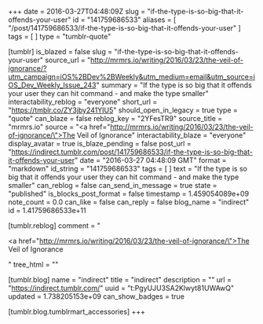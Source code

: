 +++
date = 2016-03-27T04:48:09Z
slug = "if-the-type-is-so-big-that-it-offends-your-user"
id = "141759686533"
aliases = [ "/post/141759686533/if-the-type-is-so-big-that-it-offends-your-user" ]
tags = [ ]
type = "tumblr-quote"

[tumblr]
is_blazed = false
slug = "if-the-type-is-so-big-that-it-offends-your-user"
source_url = "http://mrmrs.io/writing/2016/03/23/the-veil-of-ignorance/?utm_campaign=iOS%2BDev%2BWeekly&utm_medium=email&utm_source=iOS_Dev_Weekly_Issue_243"
summary = "If the type is so big that it offends your user they can hit command - and make the type smaller"
interactability_reblog = "everyone"
short_url = "https://tmblr.co/ZY3jby241YIU5"
should_open_in_legacy = true
type = "quote"
can_blaze = false
reblog_key = "2YFesTR9"
source_title = "mrmrs.io"
source = "<a href=\"http://mrmrs.io/writing/2016/03/23/the-veil-of-ignorance/\">The Veil of Ignorance</a>"
interactability_blaze = "everyone"
display_avatar = true
is_blaze_pending = false
post_url = "https://indirect.tumblr.com/post/141759686533/if-the-type-is-so-big-that-it-offends-your-user"
date = "2016-03-27 04:48:09 GMT"
format = "markdown"
id_string = "141759686533"
tags = [ ]
text = "If the type is so big that it offends your user they can hit command - and make the type smaller"
can_reblog = false
can_send_in_message = true
state = "published"
is_blocks_post_format = false
timestamp = 1.459054089e+09
note_count = 0.0
can_like = false
can_reply = false
blog_name = "indirect"
id = 1.41759686533e+11

[tumblr.reblog]
comment = "<p><a href=\"http://mrmrs.io/writing/2016/03/23/the-veil-of-ignorance/\">The Veil of Ignorance</a></p>"
tree_html = ""

[tumblr.blog]
name = "indirect"
title = "indirect"
description = ""
url = "https://indirect.tumblr.com/"
uuid = "t:PgyUJU3SA2Klwyt81UWAwQ"
updated = 1.738205153e+09
can_show_badges = true

[tumblr.blog.tumblrmart_accessories]
+++
